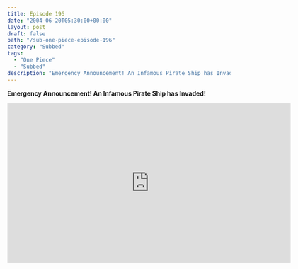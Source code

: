 ```yaml
---
title: Episode 196
date: "2004-06-20T05:30:00+00:00"
layout: post
draft: false
path: "/sub-one-piece-episode-196"
category: "Subbed"
tags:
  - "One Piece"
  - "Subbed"
description: "Emergency Announcement! An Infamous Pirate Ship has Invaded!"
---
```


**Emergency Announcement! An Infamous Pirate Ship has Invaded!**

<iframe width="640" height="360" src="https://www.rapidvideo.com/e/FXQGLI1WW3" frameborder="0" marginwidth=0 marginheight=0 scrolling=no allowfullscreen></iframe>

